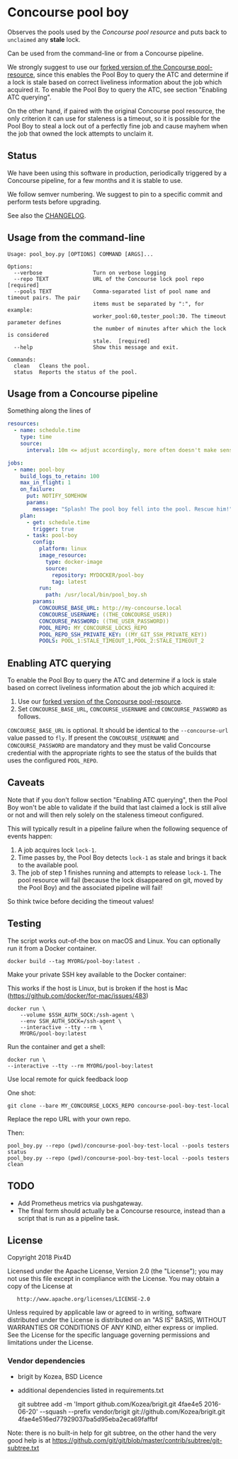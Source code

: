 # Concourse pool boy

Observes the pools used by the *Concourse pool resource* and puts back to `unclaimed` any **stale** lock.

Can be used from the command-line or from a Concourse pipeline.

We strongly suggest to use our [forked version of the Concourse pool-resource], since this enables the Pool Boy to query the ATC and determine if a lock is stale based on correct liveliness information about the job which acquired it. To enable the Pool Boy to query the ATC, see section "Enabling ATC querying".

On the other hand, if paired with the original Concourse pool resource, the only criterion it can use for staleness is a timeout, so it is possible for the Pool Boy to steal a lock out of a perfectly fine job and cause mayhem when the job that owned the lock attempts to unclaim it.

## Status

We have been using this software in production, periodically triggered by a Concourse pipeline, for a few months and it is stable to use.

We follow semver numbering. We suggest to pin to a specific commit and perform tests before upgrading.

See also the [CHANGELOG](CHANGELOG.md).

## Usage from the command-line

```text
Usage: pool_boy.py [OPTIONS] COMMAND [ARGS]...

Options:
  --verbose                Turn on verbose logging
  --repo TEXT              URL of the Concourse lock pool repo  [required]
  --pools TEXT             Comma-separated list of pool name and timeout pairs. The pair
                           items must be separated by ":", for example:
                           worker_pool:60,tester_pool:30. The timeout parameter defines
                           the number of minutes after which the lock is considered
                           stale.  [required]
  --help                   Show this message and exit.

Commands:
  clean   Cleans the pool.
  status  Reports the status of the pool.
```

## Usage from a Concourse pipeline

Something along the lines of

```YAML
resources:
  - name: schedule.time
    type: time
    source:
      interval: 10m <= adjust accordingly, more often doesn't make sense

jobs:
  - name: pool-boy
    build_logs_to_retain: 100
    max_in_flight: 1
    on_failure:
      put: NOTIFY_SOMEHOW
      params:
        message: "Splash! The pool boy fell into the pool. Rescue him!"
    plan:
      - get: schedule.time
        trigger: true
      - task: pool-boy
        config:
          platform: linux
          image_resource:
            type: docker-image
            source:
              repository: MYDOCKER/pool-boy
              tag: latest
          run:
            path: /usr/local/bin/pool_boy.sh
        params:
          CONCOURSE_BASE_URL: http://my-concourse.local
          CONCOURSE_USERNAME: ((THE_CONCOURSE_USER))
          CONCOURSE_PASSWORD: ((THE_USER_PASSWORD))
          POOL_REPO: MY_CONCOURSE_LOCKS_REPO
          POOL_REPO_SSH_PRIVATE_KEY: ((MY_GIT_SSH_PRIVATE_KEY))
          POOLS: POOL_1:STALE_TIMEOUT_1,POOL_2:STALE_TIMEOUT_2
```

## Enabling ATC querying

To enable the Pool Boy to query the ATC and determine if a lock is stale based on correct liveliness information about the job which acquired it:

1. Use our [forked version of the Concourse pool-resource].
2. Set `CONCOURSE_BASE_URL`, `CONCOURSE_USERNAME` and `CONCOURSE_PASSWORD` as follows.

`CONCOURSE_BASE_URL` is optional. It should be identical to the `--concourse-url` value passed to
`fly`. If present the `CONCOURSE_USERNAME` and `CONCOURSE_PASSWORD` are mandatory and they must be
valid Concourse credential with the appropriate rights to see the status of the builds that uses
the configured `POOL_REPO`.

## Caveats

Note that if you don't follow section "Enabling ATC querying", then the Pool Boy won't be able to validate if the build that last claimed a lock is still alive or not and will then rely solely on the staleness timeout configured.

This will typically result in a pipeline failure when the following sequence of events happen:

1. A job acquires lock `lock-1`.
2. Time passes by, the Pool Boy detects `lock-1` as stale and brings it back to the available pool.
3. The job of step 1 finishes running and attempts to release `lock-1`. The pool resource will fail (because the lock disappeared on git, moved by the Pool Boy) and the associated pipeline will fail!

So think twice before deciding the timeout values!

## Testing

The script works out-of-the box on macOS and Linux. You can optionally run it from a Docker container.

    docker build --tag MYORG/pool-boy:latest .

Make your private SSH key available to the Docker container:

This works if the host is Linux, but is broken if the host is Mac (https://github.com/docker/for-mac/issues/483)

    docker run \
        --volume $SSH_AUTH_SOCK:/ssh-agent \
        --env SSH_AUTH_SOCK=/ssh-agent \
        --interactive --tty --rm \
        MYORG/pool-boy:latest

Run the container and get a shell:

    docker run \
    --interactive --tty --rm MYORG/pool-boy:latest

Use local remote for quick feedback loop

One shot:

    git clone --bare MY_CONCOURSE_LOCKS_REPO concourse-pool-boy-test-local

Replace the repo URL with your own repo.

Then:

    pool_boy.py --repo (pwd)/concourse-pool-boy-test-local --pools testers status
    pool_boy.py --repo (pwd)/concourse-pool-boy-test-local --pools testers clean

## TODO

* Add Prometheus metrics via pushgateway.
* The final form should actually be a Concourse resource, instead than a script that is run as a pipeline task.

## License

Copyright 2018 Pix4D

   Licensed under the Apache License, Version 2.0 (the "License");
   you may not use this file except in compliance with the License.
   You may obtain a copy of the License at

       http://www.apache.org/licenses/LICENSE-2.0

   Unless required by applicable law or agreed to in writing, software
   distributed under the License is distributed on an "AS IS" BASIS,
   WITHOUT WARRANTIES OR CONDITIONS OF ANY KIND, either express or implied.
   See the License for the specific language governing permissions and
   limitations under the License.

### Vendor dependencies

* brigit by Kozea, BSD Licence
* additional dependencies listed in requirements.txt

    git subtree add -m 'Import github.com/Kozea/brigit.git 4fae4e5 2016-06-20' --squash --prefix vendor/brigit git://github.com/Kozea/brigit.git 4fae4e516ed77929037ba5d95eba2eca69faffbf

Note: there is no built-in help for git subtree, on the other hand the very good help is at https://github.com/git/git/blob/master/contrib/subtree/git-subtree.txt


[forked version of the Concourse pool-resource]: https://github.com/Pix4D/pool-resource
